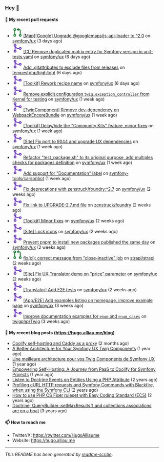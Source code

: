 ### Hey 👋

#### 👷 My recent pull requests

- ![](./assets/pr-open.svg) [[Map][Google] Upgrade @googlemaps/js-api-loader to ^2.0](https://github.com/symfony/ux/pull/3115) on [symfony/ux](https://github.com/symfony/ux) (3 days ago)
- ![](./assets/pr-merged.svg) [[CI] Remove duplicated matrix entry for Symfony version in unit-tests.yaml](https://github.com/symfony/ux/pull/3108) on [symfony/ux](https://github.com/symfony/ux) (6 days ago)
- ![](./assets/pr-merged.svg) [Add .gitattributes to exclude files from releases](https://github.com/tempestphp/highlight/pull/181) on [tempestphp/highlight](https://github.com/tempestphp/highlight) (6 days ago)
- ![](./assets/pr-merged.svg) [[Toolkit] Rework recipe name](https://github.com/symfony/ux/pull/3107) on [symfony/ux](https://github.com/symfony/ux) (6 days ago)
- ![](./assets/pr-merged.svg) [ Remove explicit configuration `twig.exception_controller` from Kernel for testing](https://github.com/symfony/ux/pull/3106) on [symfony/ux](https://github.com/symfony/ux) (1 week ago)
- ![](./assets/pr-merged.svg) [[TwigComponent] Remove dev-dependency on WebpackEncoreBundle](https://github.com/symfony/ux/pull/3105) on [symfony/ux](https://github.com/symfony/ux) (1 week ago)
- ![](./assets/pr-merged.svg) [[Toolkit] Delay/hide the &#34;Community Kits&#34; feature, minor fixes](https://github.com/symfony/ux/pull/3097) on [symfony/ux](https://github.com/symfony/ux) (1 week ago)
- ![](./assets/pr-merged.svg) [[Site] Fix port to 9044 and upgrade UX dependencies](https://github.com/symfony/ux/pull/3093) on [symfony/ux](https://github.com/symfony/ux) (1 week ago)
- ![](./assets/pr-merged.svg) [ Refactor &#34;test_package.sh&#34; to its original purpose, add multiples checks for packages definition](https://github.com/symfony/ux/pull/3090) on [symfony/ux](https://github.com/symfony/ux) (1 week ago)
- ![](./assets/pr-merged.svg) [Add support for &#34;Documentation&#34; label](https://github.com/symfony-tools/carsonbot/pull/276) on [symfony-tools/carsonbot](https://github.com/symfony-tools/carsonbot) (1 week ago)
- ![](./assets/pr-merged.svg) [Fix deprecations with zenstruck/foundry:^2.7](https://github.com/symfony/ux/pull/3089) on [symfony/ux](https://github.com/symfony/ux) (2 weeks ago)
- ![](./assets/pr-merged.svg) [Fix link to UPGRADE-2.7.md file](https://github.com/zenstruck/foundry/pull/978) on [zenstruck/foundry](https://github.com/zenstruck/foundry) (2 weeks ago)
- ![](./assets/pr-merged.svg) [[Toolkit] Minor fixes](https://github.com/symfony/ux/pull/3085) on [symfony/ux](https://github.com/symfony/ux) (2 weeks ago)
- ![](./assets/pr-merged.svg) [[Site] Lock icons](https://github.com/symfony/ux/pull/3084) on [symfony/ux](https://github.com/symfony/ux) (2 weeks ago)
- ![](./assets/pr-merged.svg) [ Prevent pnpm to install new packages published the same day](https://github.com/symfony/ux/pull/3083) on [symfony/ux](https://github.com/symfony/ux) (2 weeks ago)
- ![](./assets/pr-open.svg) [fix(ci): correct message from &#34;close-inactive&#34; job](https://github.com/strapi/strapi/pull/24391) on [strapi/strapi](https://github.com/strapi/strapi) (2 weeks ago)
- ![](./assets/pr-merged.svg) [[Site] Fix UX Translator demo on &#34;price&#34; parameter](https://github.com/symfony/ux/pull/3081) on [symfony/ux](https://github.com/symfony/ux) (2 weeks ago)
- ![](./assets/pr-merged.svg) [[Translator] Add E2E tests](https://github.com/symfony/ux/pull/3080) on [symfony/ux](https://github.com/symfony/ux) (2 weeks ago)
- ![](./assets/pr-merged.svg) [[App/E2E] Add examples listing on homepage, improve example page](https://github.com/symfony/ux/pull/3078) on [symfony/ux](https://github.com/symfony/ux) (3 weeks ago)
- ![](./assets/pr-merged.svg) [Improve documentation examples for `enum` and `enum_cases`](https://github.com/twigphp/Twig/pull/4690) on [twigphp/Twig](https://github.com/twigphp/Twig) (3 weeks ago)

#### 📜 My recent blog posts (https://hugo.alliau.me/blog)

- [Coolify self-hosting and Caddy as a proxy](https://hugo.alliau.me/blog/posts/coolify-self-hosting-and-caddy-as-a-proxy) (2 months ago)
- [A Better Architecture for Your Symfony UX Twig Components](https://hugo.alliau.me/blog/posts/a-better-architecture-for-your-symfony-ux-twig-components) (1 year ago)
- [Une meilleure architecture pour vos Twig Components de Symfony UX](https://hugo.alliau.me/blog/posts/une-meilleure-architecture-pour-vous-twig-components-de-symfony-ux) (1 year ago)
- [Empowering Self-Hosting: A Journey from PaaS to Coolify for Symfony Projects](https://hugo.alliau.me/blog/posts/empowering-self-hosting-a-journey-from-paas-to-coolify-for-symfony-projects) (1 year ago)
- [Listen to Doctrine Events on Entities Using a PHP Attribute](https://hugo.alliau.me/blog/posts/2023-11-12-listen-to-doctrine-events-on-entities-using-a-php-attribute) (2 years ago)
- [Profiling cURL HTTP requests and Symfony Commands with Blackfire, when using the Symfony CLI](https://hugo.alliau.me/blog/posts/2023-10-21-profiling-curl-http-requests-and-symfony-commands-with-blackfire-when-using-the-symfony-cli) (2 years ago)
- [How to use PHP CS Fixer ruleset with Easy Coding Standard (ECS)](https://hugo.alliau.me/blog/posts/2023-07-19-how-to-use-php-cs-fixer-ruleset-with-easy-coding-standard) (2 years ago)
- [Doctrine, QueryBuilder::setMaxResults() and collections associations are on a boat](https://hugo.alliau.me/blog/posts/2022-01-07-doctrine-querybuilder-setmaxresults-and-collections-associations-are-on-a-boat) (3 years ago)

#### 📫 How to reach me

- Twitter/X: https://twitter.com/HugoAlliaume
- Website: https://hugo.alliau.me

---

_This README has been generated by [readme-scribe](https://github.com/muesli/readme-scribe/)_.

